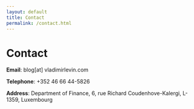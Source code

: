 ```yaml
---
layout: default
title: Contact
permalink: /contact.html
---
```


# Contact

**Email**: blog[at] vladimirlevin.com

**Telephone**: +352 46 66 44-5826

**Address**: Department of Finance, 6, rue Richard Coudenhove-Kalergi, L-1359, Luxembourg
